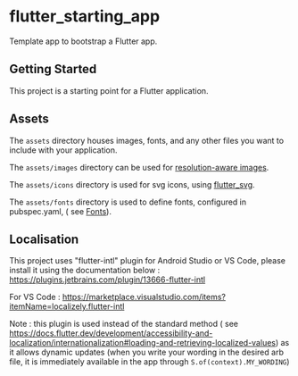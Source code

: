 # flutter_starting_app

Template app to bootstrap a Flutter app.

## Getting Started

This project is a starting point for a Flutter application.

## Assets

The `assets` directory houses images, fonts, and any other files you want to include with your
application.

The `assets/images` directory can be used
for [resolution-aware images](https://flutter.dev/docs/development/ui/assets-and-images#resolution-aware).

The `assets/icons` directory is used for svg icons,
using [flutter_svg](https://pub.dev/packages/flutter_svg).

The `assets/fonts` directory is used to define fonts, configured in pubspec.yaml, (
see [Fonts](https://docs.flutter.dev/cookbook/design/fonts)).

## Localisation

This project uses "flutter-intl" plugin for Android Studio or VS Code, please install it using the
documentation below :
https://plugins.jetbrains.com/plugin/13666-flutter-intl

For VS Code :
https://marketplace.visualstudio.com/items?itemName=localizely.flutter-intl

Note : this plugin is used instead of the standard method (
see https://docs.flutter.dev/development/accessibility-and-localization/internationalization#loading-and-retrieving-localized-values)
as it allows dynamic updates (when you write your wording in the desired arb file, it is immediately
available in the app through `S.of(context).MY_WORDING`)
